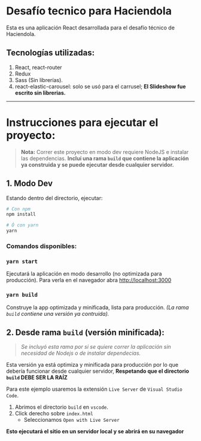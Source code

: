 # Desafío tecnico para Haciendola

Esta es una aplicación React desarrollada para el desafío técnico de Haciendola.

## Tecnologías utilizadas:
1. React, react-router
2. Redux
3. Sass (Sin librerías).
4. react-elastic-carousel: solo se usó para el carrusel; **El Slideshow fue escrito sin librerias.**

----
# Instrucciones para ejecutar el proyecto:

> **Nota:** Correr este proyecto en modo dev requiere NodeJS e instalar las dependencias. **Incluí una rama `build` que contiene la aplicación ya construida y se puede ejecutar desde cualquier servidor.**

## 1. Modo Dev

Estando dentro del directorio, ejecutar:

```bash
# Con npm
npm install

# Ó con yarn
yarn
```

### Comandos disponibles:

### `yarn start`

Ejecutará la aplicación en modo desarrollo (no optimizada para producción). Para verla en el navegador abra [http://localhost:3000](http://localhost:3000)

### `yarn build`

Construye la app optimizada y minificada, lista para producción. *(La rama `build` contiene una versión ya contruida).*

## 2. Desde rama `build` (versión minificada):

> *Se incluyó esta rama por si se quiere correr la aplicación sin necesidad de Nodejs o de instalar dependecias.*

Esta versión ya está optimiza y minificada para producción por lo que debería funcionar desde cualquier servidor, **Respetando que el directorio `build` DEBE SER LA RAÍZ**

Para este ejemplo usaremos la extensión `Live Server` de `Visual Studio Code`.

1. Abrimos el directorio `build` en `vscode`.
2. Click derecho sobre `index.html`
   - Seleccionamos `Open with Live Server`

**Esto ejecutará el sitio en un servidor local y se abrirá en su navegador**


